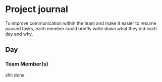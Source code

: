 # Project journal

To improve communication within the team and make it easier to resume paused tasks, each member could briefly write down what they did each day and why.

## Day
### Team Member(s)
shit done
